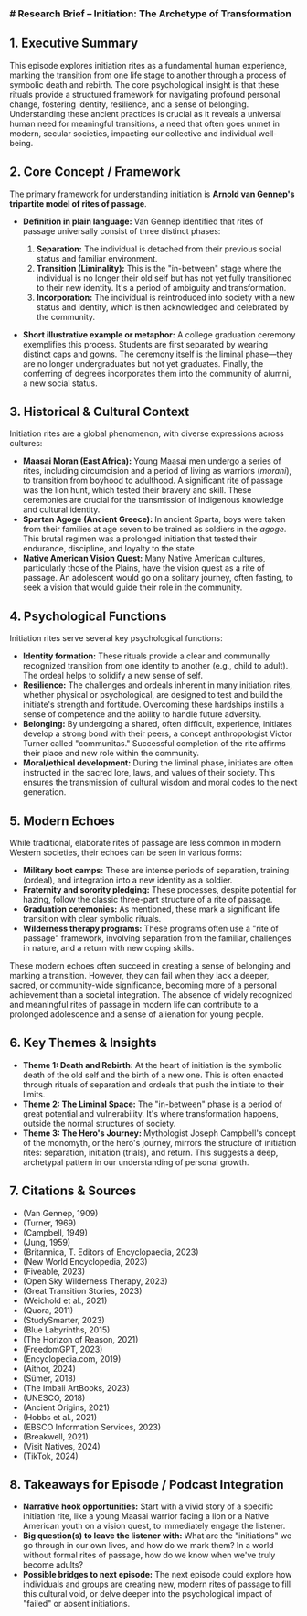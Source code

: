 ### # Research Brief – Initiation: The Archetype of Transformation

## 1. Executive Summary

This episode explores initiation rites as a fundamental human experience, marking the transition from one life stage to another through a process of symbolic death and rebirth. The core psychological insight is that these rituals provide a structured framework for navigating profound personal change, fostering identity, resilience, and a sense of belonging. Understanding these ancient practices is crucial as it reveals a universal human need for meaningful transitions, a need that often goes unmet in modern, secular societies, impacting our collective and individual well-being.

## 2. Core Concept / Framework

The primary framework for understanding initiation is **Arnold van Gennep's tripartite model of rites of passage**.

*   **Definition in plain language:** Van Gennep identified that rites of passage universally consist of three distinct phases:
    1.  **Separation:** The individual is detached from their previous social status and familiar environment.
    2.  **Transition (Liminality):** This is the "in-between" stage where the individual is no longer their old self but has not yet fully transitioned to their new identity. It's a period of ambiguity and transformation.
    3.  **Incorporation:** The individual is reintroduced into society with a new status and identity, which is then acknowledged and celebrated by the community.

*   **Short illustrative example or metaphor:** A college graduation ceremony exemplifies this process. Students are first separated by wearing distinct caps and gowns. The ceremony itself is the liminal phase—they are no longer undergraduates but not yet graduates. Finally, the conferring of degrees incorporates them into the community of alumni, a new social status.

## 3. Historical & Cultural Context

Initiation rites are a global phenomenon, with diverse expressions across cultures:

*   **Maasai Moran (East Africa):** Young Maasai men undergo a series of rites, including circumcision and a period of living as warriors (*morani*), to transition from boyhood to adulthood. A significant rite of passage was the lion hunt, which tested their bravery and skill. These ceremonies are crucial for the transmission of indigenous knowledge and cultural identity.
*   **Spartan Agoge (Ancient Greece):** In ancient Sparta, boys were taken from their families at age seven to be trained as soldiers in the *agoge*. This brutal regimen was a prolonged initiation that tested their endurance, discipline, and loyalty to the state.
*   **Native American Vision Quest:** Many Native American cultures, particularly those of the Plains, have the vision quest as a rite of passage. An adolescent would go on a solitary journey, often fasting, to seek a vision that would guide their role in the community.

## 4. Psychological Functions

Initiation rites serve several key psychological functions:

*   **Identity formation:** These rituals provide a clear and communally recognized transition from one identity to another (e.g., child to adult). The ordeal helps to solidify a new sense of self.
*   **Resilience:** The challenges and ordeals inherent in many initiation rites, whether physical or psychological, are designed to test and build the initiate's strength and fortitude. Overcoming these hardships instills a sense of competence and the ability to handle future adversity.
*   **Belonging:** By undergoing a shared, often difficult, experience, initiates develop a strong bond with their peers, a concept anthropologist Victor Turner called "communitas." Successful completion of the rite affirms their place and new role within the community.
*   **Moral/ethical development:** During the liminal phase, initiates are often instructed in the sacred lore, laws, and values of their society. This ensures the transmission of cultural wisdom and moral codes to the next generation.

## 5. Modern Echoes

While traditional, elaborate rites of passage are less common in modern Western societies, their echoes can be seen in various forms:

*   **Military boot camps:** These are intense periods of separation, training (ordeal), and integration into a new identity as a soldier.
*   **Fraternity and sorority pledging:** These processes, despite potential for hazing, follow the classic three-part structure of a rite of passage.
*   **Graduation ceremonies:** As mentioned, these mark a significant life transition with clear symbolic rituals.
*   **Wilderness therapy programs:** These programs often use a "rite of passage" framework, involving separation from the familiar, challenges in nature, and a return with new coping skills.

These modern echoes often succeed in creating a sense of belonging and marking a transition. However, they can fail when they lack a deeper, sacred, or community-wide significance, becoming more of a personal achievement than a societal integration. The absence of widely recognized and meaningful rites of passage in modern life can contribute to a prolonged adolescence and a sense of alienation for young people.

## 6. Key Themes & Insights

*   **Theme 1: Death and Rebirth:** At the heart of initiation is the symbolic death of the old self and the birth of a new one. This is often enacted through rituals of separation and ordeals that push the initiate to their limits.
*   **Theme 2: The Liminal Space:** The "in-between" phase is a period of great potential and vulnerability. It's where transformation happens, outside the normal structures of society.
*   **Theme 3: The Hero's Journey:** Mythologist Joseph Campbell's concept of the monomyth, or the hero's journey, mirrors the structure of initiation rites: separation, initiation (trials), and return. This suggests a deep, archetypal pattern in our understanding of personal growth.

## 7. Citations & Sources

*   (Van Gennep, 1909)
*   (Turner, 1969)
*   (Campbell, 1949)
*   (Jung, 1959)
*   (Britannica, T. Editors of Encyclopaedia, 2023)
*   (New World Encyclopedia, 2023)
*   (Fiveable, 2023)
*   (Open Sky Wilderness Therapy, 2023)
*   (Great Transition Stories, 2023)
*   (Weichold et al., 2021)
*   (Quora, 2011)
*   (StudySmarter, 2023)
*   (Blue Labyrinths, 2015)
*   (The Horizon of Reason, 2021)
*   (FreedomGPT, 2023)
*   (Encyclopedia.com, 2019)
*   (Aithor, 2024)
*   (Sümer, 2018)
*   (The Imbali ArtBooks, 2023)
*   (UNESCO, 2018)
*   (Ancient Origins, 2021)
*   (Hobbs et al., 2021)
*   (EBSCO Information Services, 2023)
*   (Breakwell, 2021)
*   (Visit Natives, 2024)
*   (TikTok, 2024)

## 8. Takeaways for Episode / Podcast Integration

*   **Narrative hook opportunities:** Start with a vivid story of a specific initiation rite, like a young Maasai warrior facing a lion or a Native American youth on a vision quest, to immediately engage the listener.
*   **Big question(s) to leave the listener with:** What are the "initiations" we go through in our own lives, and how do we mark them? In a world without formal rites of passage, how do we know when we've truly become adults?
*   **Possible bridges to next episode:** The next episode could explore how individuals and groups are creating new, modern rites of passage to fill this cultural void, or delve deeper into the psychological impact of "failed" or absent initiations.
